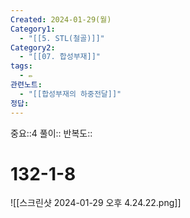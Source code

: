 ```yaml
---
Created: 2024-01-29(월)
Category1:
  - "[[5. STL(철골)]]"
Category2:
  - "[[07. 합성부재]]"
tags:
  - ✏️
관련노트:
  - "[[합성부재의 하중전달]]"
정답:
---
```

중요::4
풀이::
반복도::
#  132-1-8

![[스크린샷 2024-01-29 오후 4.24.22.png]]